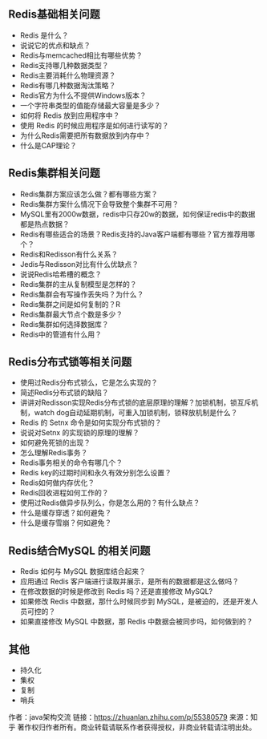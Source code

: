 ## Redis基础相关问题
* Redis 是什么？
* 说说它的优点和缺点？
* Redis与memcached相比有哪些优势？
* Redis支持哪几种数据类型？
* Redis主要消耗什么物理资源？
* Redis有哪几种数据淘汰策略？
* Redis官方为什么不提供Windows版本？
* 一个字符串类型的值能存储最大容量是多少？
* 如何将 Redis 放到应用程序中？
* 使用 Redis 的时候应用程序是如何进行读写的？
* 为什么Redis需要把所有数据放到内存中？
* 什么是CAP理论？

## Redis集群相关问题
* Redis集群方案应该怎么做？都有哪些方案？
* Redis集群方案什么情况下会导致整个集群不可用？
* MySQL里有2000w数据，redis中只存20w的数据，如何保证redis中的数据都是热点数据？
* Redis有哪些适合的场景？Redis支持的Java客户端都有哪些？官方推荐用哪个？
* Redis和Redisson有什么关系？
* Jedis与Redisson对比有什么优缺点？
* 说说Redis哈希槽的概念？
* Redis集群的主从复制模型是怎样的？
* Redis集群会有写操作丢失吗？为什么？
* Redis集群之间是如何复制的？R
* Redis集群最大节点个数是多少？
* Redis集群如何选择数据库？
* Redis中的管道有什么用？

## Redis分布式锁等相关问题
* 使用过Redis分布式锁么，它是怎么实现的？
* 简述Redis分布式锁的缺陷？
* 讲讲对Redisson实现Redis分布式锁的底层原理的理解？加锁机制，锁互斥机制，watch dog自动延期机制，可重入加锁机制，锁释放机制是什么？
* Redis 的 Setnx 命令是如何实现分布式锁的？
* 说说对Setnx 的实现锁的原理的理解？
* 如何避免死锁的出现？
* 怎么理解Redis事务？
* Redis事务相关的命令有哪几个？
* Redis key的过期时间和永久有效分别怎么设置？
* Redis如何做内存优化？
* Redis回收进程如何工作的？
* 使用过Redis做异步队列么，你是怎么用的？有什么缺点？
* 什么是缓存穿透？如何避免？
* 什么是缓存雪崩？何如避免？

## Redis结合MySQL 的相关问题
* Redis 如何与 MySQL 数据库结合起来？
* 应用通过 Redis 客户端进行读取并展示，是所有的数据都是这么做吗？
* 在修改数据的时候是修改到 Redis 吗？还是直接修改 MySQL?
* 如果修改 Redis 中数据，那什么时候同步到 MySQL，是被迫的，还是开发人员可控的？
* 如果直接修改 MySQL 中数据，那 Redis 中数据会被同步吗，如何做到的？

## 其他
* 持久化
* 集权
* 复制
* 哨兵

作者：java架构交流
链接：https://zhuanlan.zhihu.com/p/55380579
来源：知乎
著作权归作者所有。商业转载请联系作者获得授权，非商业转载请注明出处。
